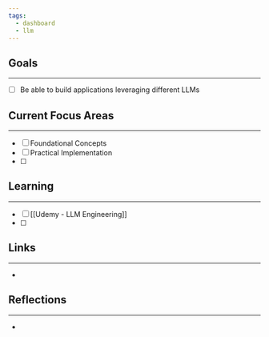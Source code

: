 ```yaml
---
tags:
  - dashboard
  - llm
---
```

## Goals
---
- [ ] Be able to build applications leveraging different LLMs

## Current Focus Areas
---
- [ ] Foundational Concepts
- [ ] Practical Implementation
- [ ] 

## Learning
---
- [ ] [[Udemy - LLM Engineering]]
- [ ] 

## Links
---
- 

## Reflections
---
- 